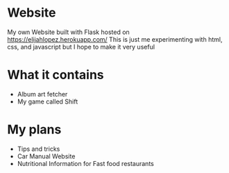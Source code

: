# Website
My own Website built with Flask hosted on https://elijahlopez.herokuapp.com/
This is just me experimenting with html, css, and javascript but I hope to make it very useful
# What it contains
* Album art fetcher
* My game called Shift
# My plans
* Tips and tricks
* Car Manual Website
* Nutritional Information for Fast food restaurants
